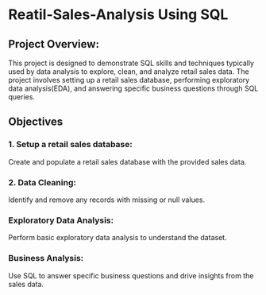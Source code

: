 # Reatil-Sales-Analysis Using SQL
## Project Overview:
This project is designed to demonstrate SQL  skills and techniques typically used by data analysis to explore, clean, and analyze retail sales data. The project involves setting up a retail sales database, performing exploratory data analysis(EDA), and answering specific business questions through SQL queries.
## Objectives
### 1. Setup a retail sales database: 
Create and populate a retail sales database with the provided sales data.
### 2. Data Cleaning: 
Identify and remove any records with missing or null values.
### Exploratory Data Analysis:
Perform basic exploratory data analysis to understand the dataset.
### Business Analysis:
Use SQL to answer specific business questions and drive insights from the sales data.
